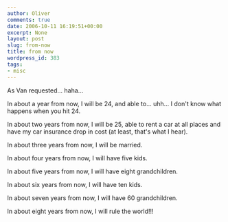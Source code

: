 ```yaml
---
author: Oliver
comments: true
date: 2006-10-11 16:19:51+00:00
excerpt: None
layout: post
slug: from-now
title: from now
wordpress_id: 383
tags:
- misc
---
```


As Van requested... haha...

In about a year from now, I will be 24, and able to... uhh... I don't know what happens when you hit 24.

In about two years from now, I will be 25, able to rent a car at all places and have my car insurance drop in cost (at least, that's what I hear).

In about three years from now, I will be married.

In about four years from now, I will have five kids.

In about five years from now, I will have eight grandchildren.

In about six years from now, I will have ten kids.

In about seven years from now, I will have 60 grandchildren.

In about eight years from now, I will rule the world!!!